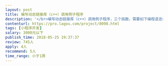 ```yaml
---                
layout: post       
title: 编写动态链接库（c++）调用例子程序           
description: '</br>编写动态链接库（c++）调用例子程序，三个函数，需要如下编程语言的例子程序：1.按键精灵；2.易语言；3.TC简单语言；4.JAVA；5.VB6.0；6.Python；7.Delphi；8.PHP；9.Node.js。能提供一种或者几种编程语言的例子均可。</br>'     
contenturl: https://pro.lagou.com/project/8098.html      
tags: [小程序开发]            
salary: 3000元以下          
publish_time: 2018-05-25 19:37:37         
review: 745人                   
apply: 4人                   
recommend: 5人                   
time_range: 小于1周              
---                 
```

